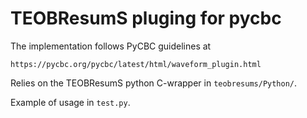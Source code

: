 # TEOBResumS pluging for pycbc

The implementation follows PyCBC guidelines at

```
https://pycbc.org/pycbc/latest/html/waveform_plugin.html
```

Relies on the TEOBResumS python C-wrapper in `teobresums/Python/`.

Example of usage in `test.py`.



